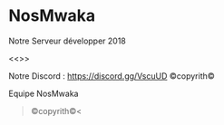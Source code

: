# NosMwaka


Notre Serveur développer 2018

<<<Ouvert>>>

Notre Discord : https://discord.gg/VscuUD     ©copyrith©

Equipe NosMwaka 

>©copyrith©<
